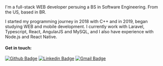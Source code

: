 I'm a full-stack WEB developer persuing a BS in Software Engineering. From the US, based in BR.

I started my programming journey in 2018 with C++ and in 2019, began studying WEB and mobile development. I currently work with Laravel, Typescript, React, AngularJS and MySQL, and I also have experience with Node.js and React Native.

<!--![Github stats](https://github-readme-stats.vercel.app/api?username=sidneylopes&count_private=true&show_icons=true&theme=tokyonight)
![Top Langs](https://github-readme-stats.vercel.app/api/top-langs/?username=sidneylopes&layout=compact&langs_count=4&hide=makefile,perl&theme=tokyonight)-->

#### Get in touch:
[![Github Badge](https://img.shields.io/badge/-Github-000?style=flat-square&logo=Github&logoColor=white&link=https://github.com/sidneylopes)](https://github.com/sidneylopes) [![Linkedin Badge](https://img.shields.io/badge/-LinkedIn-blue?style=flat-square&logo=Linkedin&logoColor=white&link=http://www.linkedin.com/in/sidneybarbosa)](http://www.linkedin.com/in/sidneybarbosa) <!--[![Instagram Badge](https://img.shields.io/badge/-Instagram-violet?style=flat-square&logo=Instagram&logoColor=white&link=https://www.instagram.com/lidneysopes/?hl=pt)](https://www.instagram.com/lidneysopes/)--> [![Gmail Badge](https://img.shields.io/badge/-Gmail-c14438?style=flat-square&logo=Gmail&logoColor=white&link=sidneylopesjr@gmail.com)](sidneylopesjr@gmail.com)

